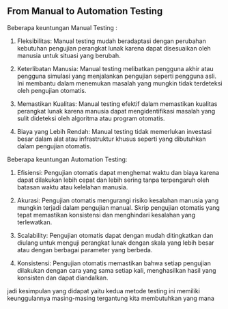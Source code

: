 ## From Manual to Automation Testing
Beberapa keuntungan Manual Testing :
1. Fleksibilitas: Manual testing mudah beradaptasi dengan perubahan kebutuhan pengujian perangkat lunak karena dapat disesuaikan oleh manusia untuk situasi yang berubah.

2. Keterlibatan Manusia: Manual testing melibatkan pengguna akhir atau pengguna simulasi yang menjalankan pengujian seperti pengguna asli. Ini membantu dalam menemukan masalah yang mungkin tidak terdeteksi oleh pengujian otomatis.

3. Memastikan Kualitas: Manual testing efektif dalam memastikan kualitas perangkat lunak karena manusia dapat mengidentifikasi masalah yang sulit dideteksi oleh algoritma atau program otomatis.

4. Biaya yang Lebih Rendah: Manual testing tidak memerlukan investasi besar dalam alat atau infrastruktur khusus seperti yang dibutuhkan dalam pengujian otomatis.

Beberapa keuntungan Automation Testing:
1. Efisiensi: Pengujian otomatis dapat menghemat waktu dan biaya karena dapat dilakukan lebih cepat dan lebih sering tanpa terpengaruh oleh batasan waktu atau kelelahan manusia.

2. Akurasi: Pengujian otomatis mengurangi risiko kesalahan manusia yang mungkin terjadi dalam pengujian manual. Skrip pengujian otomatis yang tepat memastikan konsistensi dan menghindari kesalahan yang terlewatkan.

3. Scalability: Pengujian otomatis dapat dengan mudah ditingkatkan dan diulang untuk menguji perangkat lunak dengan skala yang lebih besar atau dengan berbagai parameter yang berbeda.

4. Konsistensi: Pengujian otomatis memastikan bahwa setiap pengujian dilakukan dengan cara yang sama setiap kali, menghasilkan hasil yang konsisten dan dapat diandalkan.

jadi kesimpulan yang didapat yaitu kedua metode testing ini memiliki keunggulannya masing-masing tergantung kita membutuhkan yang mana